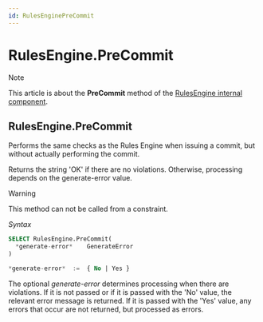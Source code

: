 ```yaml
---
id: RulesEnginePreCommit
---
```


# RulesEngine.PreCommit



> [!NOTE]
> This article is about the **PreCommit** method of the [RulesEngine internal component](/docs/Extensions/RulesEngine_internal_component).

## **RulesEngine.PreCommit**

Performs the same checks as the Rules Engine when issuing a commit, but without actually performing the commit.

Returns the string 'OK' if there are no violations. Otherwise, processing depends on the generate-error value.

> [!WARNING]
> This method can not be called from a constraint.

*Syntax*
 

```sql
SELECT RulesEngine.PreCommit(
  *generate-error*    GenerateError
)

*generate-error*  :=  { No | Yes }
```

The optional *generate-error* determines processing when there are violations. If it is not passed or if it is passed with the 'No' value, the relevant error message is returned. If it is passed with the 'Yes' value, any errors that occur are not returned, but processed as errors.

 
